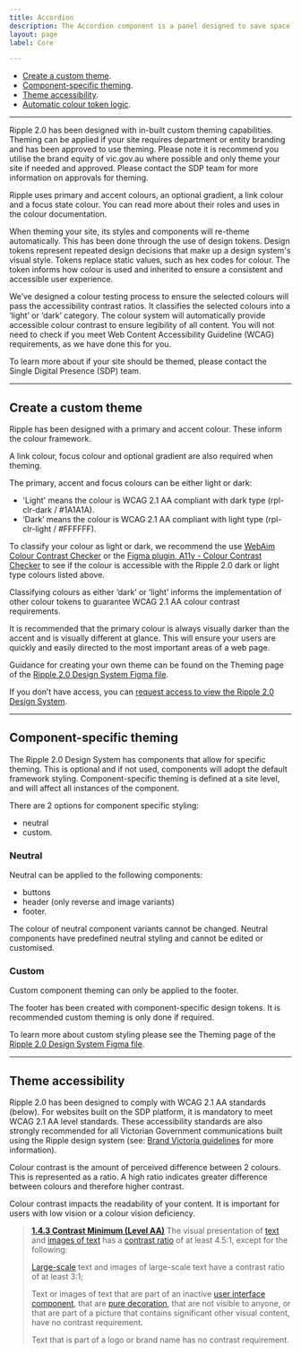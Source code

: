 ```yaml
---
title: Accordion
description: The Accordion component is a panel designed to save space by hiding and revealing content as required.
layout: page
label: Core

---
```

- [Create a custom theme]().
- [Component-specific theming]().
- [Theme accessibility]().
- [Automatic colour token logic]().

---

Ripple 2.0 has been designed with in-built custom theming capabilities. Theming can be applied if your site requires department or entity branding and has been approved to use theming. Please note it is recommend you utilise the brand equity of vic.gov.au where possible and only theme your site if needed and approved. Please contact the SDP team for more information on approvals for theming.

Ripple uses primary and accent colours, an optional gradient, a link colour and a focus state colour. You can read more about their roles and uses in the colour documentation.

When theming your site, its styles and components will re-theme automatically. This has been done through the use of design tokens. Design tokens represent repeated design decisions that make up a design system's visual style. Tokens replace static values, such as hex codes for colour. The token informs how colour is used and inherited to ensure a consistent and accessible user experience.

We’ve designed a colour testing process to ensure the selected colours will pass the accessibility contrast ratios. It classifies the selected colours into a ‘light’ or ‘dark’ category. The colour system will automatically provide accessible colour contrast to ensure legibility of all content. You will not need to check if you meet Web Content Accessibility Guideline (WCAG) requirements, as we have done this for you.

To learn more about if your site should be themed, please contact the Single Digital Presence (SDP) team.

---

## Create a custom theme
Ripple has been designed with a primary and accent colour. These inform the colour framework.

A link colour, focus colour and optional gradient are also required when theming.

The primary, accent and focus colours can be either light or dark:
- 'Light' means the colour is WCAG 2.1 AA compliant with dark type (rpl-clr-dark / #1A1A1A).
- ‘Dark’ means the colour is WCAG 2.1 AA compliant with light type (rpl-clr-light / #FFFFFF). 

To classify your colour as light or dark, we recommend the use [WebAim Colour Contrast Checker](https://webaim.org/resources/contrastchecker/) or the [Figma plugin, A11y - Colour Contrast Checker](https://www.figma.com/community/plugin/733159460536249875) to see if the colour is accessible with the Ripple 2.0 dark or light type colours listed above.

Classifying colours as either ‘dark’ or ‘light’ informs the implementation of other colour tokens to guarantee WCAG 2.1 AA colour contrast requirements.

It is recommended that the primary colour is always visually darker than the accent and is visually different at glance. This will ensure your users are quickly and easily directed to the most important areas of a web page.

Guidance for creating your own theme can be found on the Theming page of the [Ripple 2.0 Design System Figma file]().

If you don’t have access, you can [request access to view the Ripple 2.0 Design System]().

---

## Component-specific theming
The Ripple 2.0 Design System has components that allow for specific theming. This is optional and if not used, components will adopt the default framework styling. Component-specific theming is defined at a site level, and will affect all instances of the component.

There are 2 options for component specific styling:
- neutral
- custom. 

### Neutral
Neutral can be applied to the following components:
- buttons
- header (only reverse and image variants)
- footer.

The colour of neutral component variants cannot be changed. Neutral components have predefined neutral styling and cannot be edited or customised.

### Custom
Custom component theming can only be applied to the footer.

The footer has been created with component-specific design tokens. It is recommended custom theming is only done if required.

To learn more about custom styling please see the Theming page of the [Ripple 2.0 Design System Figma file]().

---

## Theme accessibility
Ripple 2.0 has been designed to comply with WCAG 2.1 AA standards (below). For websites built on the SDP platform, it is mandatory to meet WCAG 2.1 AA level standards. These accessibility standards are also strongly recommended for all Victorian Government communications built using the Ripple design system (see: [Brand Victoria guidelines](https://www.vic.gov.au/brand-victoria-guidelines-logos) for more information).

Colour contrast is the amount of perceived difference between 2 colours. This is represented as a ratio. A high ratio indicates greater difference between colours and therefore higher contrast.

Colour contrast impacts the readability of your content. It is important for users with low vision or a colour vision deficiency.

>**[1.4.3 Contrast Minimum (Level AA)](https://www.w3.org/WAI/WCAG21/Understanding/contrast-minimum.html)**
>The visual presentation of [text](https://www.w3.org/TR/WCAG21/#dfn-text) and [images of text](https://www.w3.org/TR/WCAG21/#dfn-images-of-text) has a [contrast ratio](https://www.w3.org/TR/WCAG21/#dfn-contrast-ratio) of at least 4.5:1, except for the following:
>
>[Large-scale](https://www.w3.org/TR/WCAG21/#dfn-large-scale) text and images of large-scale text have a contrast ratio of at least 3:1;
>
>Text or images of text that are part of an inactive [user interface component](https://www.w3.org/TR/WCAG21/#dfn-user-interface-components), that are [pure decoration](https://www.w3.org/TR/WCAG21/#dfn-pure-decoration), that are not visible to anyone, or that are part of a picture that contains significant other visual content, have no contrast requirement.
>
>Text that is part of a logo or brand name has no contrast requirement.
